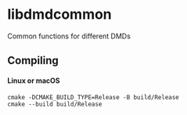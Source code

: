 # libdmdcommon
Common functions for different DMDs

## Compiling

#### Linux or macOS
```shell
cmake -DCMAKE_BUILD_TYPE=Release -B build/Release
cmake --build build/Release
```